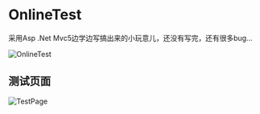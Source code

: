 ﻿# OnlineTest 
采用Asp .Net Mvc5边学边写搞出来的小玩意儿，还没有写完，还有很多bug...

![OnlineTest ](https://raw.github.com/Zhuheng97/OnlineTest/master/other/Test.PNG)

## 测试页面
![TestPage ](https://raw.github.com/Zhuheng97/OnlineTest/master/other/ti.PNG)